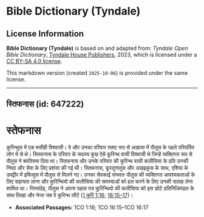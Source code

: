 # Bible Dictionary (Tyndale)

## License Information

**Bible Dictionary (Tyndale)** is based on and adapted from: _Tyndale Open Bible Dictionary_, [Tyndale House Publishers](https://tyndaleopenresources.com/), 2023, which is licensed under a [CC BY-SA 4.0 license](https://creativecommons.org/licenses/by-sa/4.0/legalcode.en).

This markdown version (created `2025-10-06`) is provided under the same license.



--------------------------------

## स्तिफनास (id: 647222)

स्तेफनास
========

कुरिन्थुस में एक मसीही विश्वासी। वे और उनका परिवार स्पष्ट रूप से अखाया में पौलुस के पहले परिवर्तित लोग मे से थे। स्तिफनास के परिवार के सदस्य कुछ ऐसे कुरिन्थ वासी विश्वासी थे जिन्हें व्यक्तिगत रूप से पौलुस ने बपतिस्मा दिया था। स्तिफनास और उनके परिवार की कुरिन्थ वासी कलीसिया के प्रति उनकी निष्ठा और सेवा के लिए प्रशंसा की गई थी। स्तिफनास, फूरतूनातुस और अखइकुस के साथ, एशिया के उपद्वीप में इफिसुस में पौलुस से मिलने गए। उनका सेवकाई संभवतः पौलुस की व्यक्तिगत आवश्यकताओं के लिए सहायता लाना और कुरिन्थियो की कलीसिया की समस्याओं को हल करने के लिए उनकी सलाह लेना शामिल था। निस्संदेह, पौलुस ने अपना पहला पत्र कुरिन्थियो की कलीसिया को इस छोटे प्रतिनिधिमंडल के साथ लिखा और भेजा जब वे कुरिन्थ लौटे ([1 कुरि 1:16](https://ref.ly/1Cor1:16); [16:15–17](https://ref.ly/1Cor16:15-1Cor16:17))।

* **Associated Passages:** 1CO 1:16; 1CO 16:15–1CO 16:17

